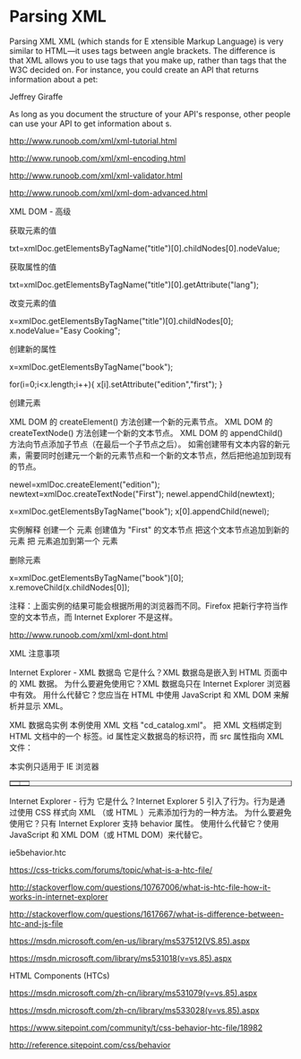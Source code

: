 # Parsing XML





Parsing XML
XML (which stands for E xtensible Markup Language) is very similar to HTML—it uses tags between angle brackets. The difference is that XML allows you to use tags that you make up, rather than tags that the W3C decided on. For instance, you could create an API that returns information about a pet:

<pet>
    <name>Jeffrey</name>
    <species>Giraffe</species>
</pet>

As long as you document the structure of your API's response, other people can use your API to get information about <pet>s.





http://www.runoob.com/xml/xml-tutorial.html



http://www.runoob.com/xml/xml-encoding.html

<?xml version="1.0" encoding="us-ascii"?>
<?xml version="1.0" encoding="windows-1252"?>
<?xml version="1.0" encoding="ISO-8859-1"?>
<?xml version="1.0" encoding="UTF-8"?>
<?xml version="1.0" encoding="UTF-16"?>




http://www.runoob.com/xml/xml-validator.html


<?xml version="1.0" encoding="UTF-8"?>


http://www.runoob.com/xml/xml-dom-advanced.html

XML DOM - 高级


获取元素的值

txt=xmlDoc.getElementsByTagName("title")[0].childNodes[0].nodeValue;

获取属性的值

txt=xmlDoc.getElementsByTagName("title")[0].getAttribute("lang");

改变元素的值

x=xmlDoc.getElementsByTagName("title")[0].childNodes[0];
x.nodeValue="Easy Cooking";

创建新的属性


x=xmlDoc.getElementsByTagName("book");

for(i=0;i<x.length;i++){
    x[i].setAttribute("edition","first");
}


创建元素


XML DOM 的 createElement() 方法创建一个新的元素节点。
XML DOM 的 createTextNode() 方法创建一个新的文本节点。
XML DOM 的 appendChild() 方法向节点添加子节点（在最后一个子节点之后）。
如需创建带有文本内容的新元素，需要同时创建元一个新的元素节点和一个新的文本节点，然后把他追加到现有的节点。

newel=xmlDoc.createElement("edition");
newtext=xmlDoc.createTextNode("First");
newel.appendChild(newtext);

x=xmlDoc.getElementsByTagName("book");
x[0].appendChild(newel);


实例解释
创建一个 <edition> 元素
创建值为 "First" 的文本节点
把这个文本节点追加到新的 <edition> 元素
把 <edition> 元素追加到第一个 <book> 元素




删除元素

x=xmlDoc.getElementsByTagName("book")[0];
x.removeChild(x.childNodes[0]);



注释：上面实例的结果可能会根据所用的浏览器而不同。Firefox 把新行字符当作空的文本节点，而 Internet Explorer 不是这样。


http://www.runoob.com/xml/xml-dont.html

XML 注意事项



Internet Explorer - XML 数据岛
它是什么？XML 数据岛是嵌入到 HTML 页面中的 XML 数据。
为什么要避免使用它？XML 数据岛只在 Internet Explorer 浏览器中有效。
用什么代替它？您应当在 HTML 中使用 JavaScript 和 XML DOM 来解析并显示 XML。


XML 数据岛实例
本例使用 XML 文档 "cd_catalog.xml"。
把 XML 文档绑定到 HTML 文档中的一个 <xml> 标签。id 属性定义数据岛的标识符，而 src 属性指向 XML 文件：

本实例只适用于 IE 浏览器

<html>
<body>
<xml id="cdcat" src="cd_catalog.xml"></xml>
<table border="1" datasrc="#cdcat">
<tr>
<td><span datafld="ARTIST"></span></td>
<td><span datafld="TITLE"></span></td>
</tr>
</table>
</body>
</html>


Internet Explorer - 行为
它是什么？Internet Explorer 5 引入了行为。行为是通过使用 CSS 样式向 XML （或 HTML ）元素添加行为的一种方法。
为什么要避免使用它？只有 Internet Explorer 支持 behavior 属性。
使用什么代替它？使用 JavaScript 和 XML DOM（或 HTML DOM）来代替它。



ie5behavior.htc

https://css-tricks.com/forums/topic/what-is-a-htc-file/

http://stackoverflow.com/questions/10767006/what-is-htc-file-how-it-works-in-internet-explorer

http://stackoverflow.com/questions/1617667/what-is-difference-between-htc-and-js-file

https://msdn.microsoft.com/en-us/library/ms537512(VS.85).aspx


https://msdn.microsoft.com/library/ms531018(v=vs.85).aspx


HTML Components (HTCs) 

https://msdn.microsoft.com/zh-cn/library/ms531079(v=vs.85).aspx

https://msdn.microsoft.com/zh-cn/library/ms533028(v=vs.85).aspx

https://www.sitepoint.com/community/t/css-behavior-htc-file/18982

http://reference.sitepoint.com/css/behavior





